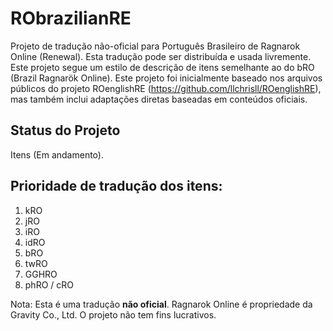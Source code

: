 # RObrazilianRE
Projeto de tradução não-oficial para Português Brasileiro de Ragnarok Online (Renewal).
Esta tradução pode ser distribuída e usada livremente.
Este projeto segue um estilo de descrição de itens semelhante ao do bRO (Brazil Ragnarök Online).
Este projeto foi inicialmente baseado nos arquivos públicos do projeto ROenglishRE (https://github.com/llchrisll/ROenglishRE), mas também inclui adaptações diretas baseadas em conteúdos oficiais.


## Status do Projeto
Itens (Em andamento).

## Prioridade de tradução dos itens:
1. kRO
2. jRO
3. iRO
4. idRO
5. bRO
6. twRO
7. GGHRO
8. phRO / cRO

Nota: Esta é uma tradução **não oficial**. Ragnarok Online é propriedade da Gravity Co., Ltd. O projeto não tem fins lucrativos.
